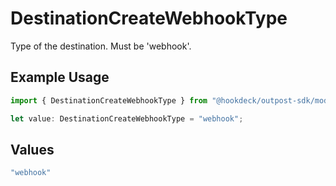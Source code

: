 # DestinationCreateWebhookType

Type of the destination. Must be 'webhook'.

## Example Usage

```typescript
import { DestinationCreateWebhookType } from "@hookdeck/outpost-sdk/models/components";

let value: DestinationCreateWebhookType = "webhook";
```

## Values

```typescript
"webhook"
```